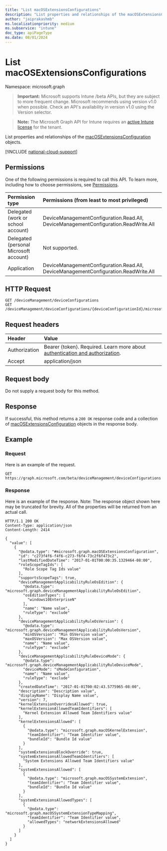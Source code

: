 ```yaml
---
title: "List macOSExtensionsConfigurations"
description: "List properties and relationships of the macOSExtensionsConfiguration objects."
author: "jaiprakashmb"
ms.localizationpriority: medium
ms.subservice: "intune"
doc_type: apiPageType
ms.date: 08/01/2024
---
```


# List macOSExtensionsConfigurations

Namespace: microsoft.graph

> **Important:** Microsoft supports Intune /beta APIs, but they are subject to more frequent change. Microsoft recommends using version v1.0 when possible. Check an API's availability in version v1.0 using the Version selector.

> **Note:** The Microsoft Graph API for Intune requires an [active Intune license](https://go.microsoft.com/fwlink/?linkid=839381) for the tenant.

List properties and relationships of the [macOSExtensionsConfiguration](../resources/intune-deviceconfig-macosextensionsconfiguration.md) objects.

[!INCLUDE [national-cloud-support](../../includes/all-clouds.md)]

## Permissions
One of the following permissions is required to call this API. To learn more, including how to choose permissions, see [Permissions](/graph/permissions-reference).

|Permission type|Permissions (from least to most privileged)|
|:---|:---|
|Delegated (work or school account)|DeviceManagementConfiguration.Read.All, DeviceManagementConfiguration.ReadWrite.All|
|Delegated (personal Microsoft account)|Not supported.|
|Application|DeviceManagementConfiguration.Read.All, DeviceManagementConfiguration.ReadWrite.All|

## HTTP Request
<!-- {
  "blockType": "ignored"
}
-->
``` http
GET /deviceManagement/deviceConfigurations
GET /deviceManagement/deviceConfigurations/{deviceConfigurationId}/microsoft.graph.windowsDomainJoinConfiguration/networkAccessConfigurations
```

## Request headers
|Header|Value|
|:---|:---|
|Authorization|Bearer {token}. Required. Learn more about [authentication and authorization](/graph/auth/auth-concepts).|
|Accept|application/json|

## Request body
Do not supply a request body for this method.

## Response
If successful, this method returns a `200 OK` response code and a collection of [macOSExtensionsConfiguration](../resources/intune-deviceconfig-macosextensionsconfiguration.md) objects in the response body.

## Example

### Request
Here is an example of the request.
``` http
GET https://graph.microsoft.com/beta/deviceManagement/deviceConfigurations
```

### Response
Here is an example of the response. Note: The response object shown here may be truncated for brevity. All of the properties will be returned from an actual call.
``` http
HTTP/1.1 200 OK
Content-Type: application/json
Content-Length: 2414

{
  "value": [
    {
      "@odata.type": "#microsoft.graph.macOSExtensionsConfiguration",
      "id": "c273f4f6-f4f6-c273-f6f4-73c2f6f473c2",
      "lastModifiedDateTime": "2017-01-01T00:00:35.1329464-08:00",
      "roleScopeTagIds": [
        "Role Scope Tag Ids value"
      ],
      "supportsScopeTags": true,
      "deviceManagementApplicabilityRuleOsEdition": {
        "@odata.type": "microsoft.graph.deviceManagementApplicabilityRuleOsEdition",
        "osEditionTypes": [
          "windows10EnterpriseN"
        ],
        "name": "Name value",
        "ruleType": "exclude"
      },
      "deviceManagementApplicabilityRuleOsVersion": {
        "@odata.type": "microsoft.graph.deviceManagementApplicabilityRuleOsVersion",
        "minOSVersion": "Min OSVersion value",
        "maxOSVersion": "Max OSVersion value",
        "name": "Name value",
        "ruleType": "exclude"
      },
      "deviceManagementApplicabilityRuleDeviceMode": {
        "@odata.type": "microsoft.graph.deviceManagementApplicabilityRuleDeviceMode",
        "deviceMode": "sModeConfiguration",
        "name": "Name value",
        "ruleType": "exclude"
      },
      "createdDateTime": "2017-01-01T00:02:43.5775965-08:00",
      "description": "Description value",
      "displayName": "Display Name value",
      "version": 7,
      "kernelExtensionOverridesAllowed": true,
      "kernelExtensionAllowedTeamIdentifiers": [
        "Kernel Extension Allowed Team Identifiers value"
      ],
      "kernelExtensionsAllowed": [
        {
          "@odata.type": "microsoft.graph.macOSKernelExtension",
          "teamIdentifier": "Team Identifier value",
          "bundleId": "Bundle Id value"
        }
      ],
      "systemExtensionsBlockOverride": true,
      "systemExtensionsAllowedTeamIdentifiers": [
        "System Extensions Allowed Team Identifiers value"
      ],
      "systemExtensionsAllowed": [
        {
          "@odata.type": "microsoft.graph.macOSSystemExtension",
          "teamIdentifier": "Team Identifier value",
          "bundleId": "Bundle Id value"
        }
      ],
      "systemExtensionsAllowedTypes": [
        {
          "@odata.type": "microsoft.graph.macOSSystemExtensionTypeMapping",
          "teamIdentifier": "Team Identifier value",
          "allowedTypes": "networkExtensionsAllowed"
        }
      ]
    }
  ]
}
```
